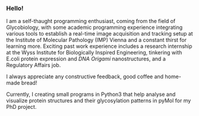 ### Hello!
I am a self-thaught programming enthusiast, coming from the field of Glycobiology, with some academic programming experience integrating various tools to establish a real-time image acquisition and tracking setup at the Institute of Molecular Pathology (IMP) Vienna and a constant thirst for learning more. Exciting past work experience includes a research internship at the Wyss Institute for Biologically Inspired Engineering, tinkering with E.coli protein expression and *DNA Origami* nanostructures, and a Regulatory Affairs job. 

I always appreciate any constructive feedback, good coffee and home-made bread!

Currently, I creating small programs in Python3 that help analyse and visualize protein structures and their glycosylation patterns in pyMol for my PhD project.
